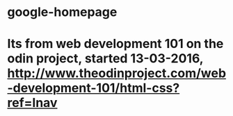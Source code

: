 # google-homepage
# Its from web development 101 on the odin project, started 13-03-2016, http://www.theodinproject.com/web-development-101/html-css?ref=lnav